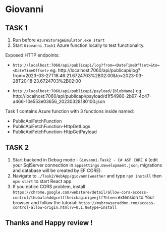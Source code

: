 # Giovanni
## TASK 1

1. Run before ```AzureStorageEmulator.exe start```
2. Start ```Giovanni.Task1``` Azure function locally to test functionality.

Exposed HTTP endpoints:

- ```http://localhost:7060/api/publicapi/log?from=<DateTimeOffset>&to=<DateTimeOffset>```
eg. http://localhost:7060/api/publicapi/log?from=2023-03-27T18:46:21.6724703%2B02:00&to=2023-03-28T20:18:23.6724703%2B02:00

- ```http://localhost:7060/api/publicapi/payload/{blobName}```
eg. http://localhost:7060/api/publicapi/payload/d1f54980-2b97-4c47-a466-10e553e03656_20230328180100.json

Task 1 contains Azure function with 3 functions inside named:

- PublicApiFetchFunction
- PublicApiFetchFunction-HttpGetLogs
- PublicApiFetchFunction-HttpGetPayload

## TASK 2

1. Start backend in Debug mode - ```Giovanni.Task2 - C# ASP CORE 6``` (edit your SqlServer connection in ```appsettings.Development.json```, migrations and database will be created by EF CORE).
2. Navigate to ```./Task2/WebApp/giovanniweather``` and type ```npm install``` then ```npm start``` to start React app.
3. If you notice CORS problem, install ```https://chrome.google.com/webstore/detail/allow-cors-access-control/lhobafahddgcelffkeicbaginigeejlf?hl=en``` extension to Your browser and follow the tutorial: ```https://mybrowseraddon.com/access-control-allow-origin.html?v=0.1.8&type=install```

## Thanks and Happy review !
